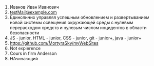 1. Иванов Иван Иванович
2. testMail@example.com
3. Единолично управлял успешным обновлением и развертыванием новой системы освещения окружающей среды с нулевым перерасходом средств и нулевым числом инцидентов в области безопасности
4. JS - junior, HTML - junior, CSS - junior, git - junior+, java - junior+
5. https://github.com/MortyraSky/myWebSites
6. Not expierence
7. Cours in firm Anderson
8. НАчинающий